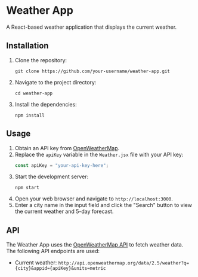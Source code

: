 # Weather App

A React-based weather application that displays the current weather.

## Installation

1. Clone the repository:
   ```
   git clone https://github.com/your-username/weather-app.git
   ```
2. Navigate to the project directory:
   ```
   cd weather-app
   ```
3. Install the dependencies:
   ```
   npm install
   ```

## Usage

1. Obtain an API key from [OpenWeatherMap](https://openweathermap.org/api).
2. Replace the `apiKey` variable in the `Weather.jsx` file with your API key:
   ```javascript
   const apiKey = "your-api-key-here";
   ```
3. Start the development server:
   ```
   npm start
   ```
4. Open your web browser and navigate to `http://localhost:3000`.
5. Enter a city name in the input field and click the "Search" button to view the current weather and 5-day forecast.

## API

The Weather App uses the [OpenWeatherMap API](https://openweathermap.org/api) to fetch weather data. The following API endpoints are used:

- Current weather: `http://api.openweathermap.org/data/2.5/weather?q={city}&appid={apiKey}&units=metric`

